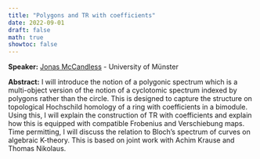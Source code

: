```yaml
---
title: "Polygons and TR with coefficients"
date: 2022-09-01
draft: false
math: true
showtoc: false
---
```



**Speaker:** [Jonas McCandless](https://sites.google.com/view/jonasmccandless/home) - University of Münster

**Abstract:** I will introduce the notion of a polygonic spectrum which is a multi-object version of the notion of a cyclotomic spectrum indexed by polygons rather than the circle. This is designed to capture the structure on topological Hochschild homology of a ring with coefficients in a bimodule. Using this, I will explain the construction of TR with coefficients and explain how this is equipped with compatible Frobenius and Verschiebung maps. Time permitting, I will discuss the relation to Bloch’s spectrum of curves on algebraic K-theory. This is based on joint work with Achim Krause and Thomas Nikolaus.